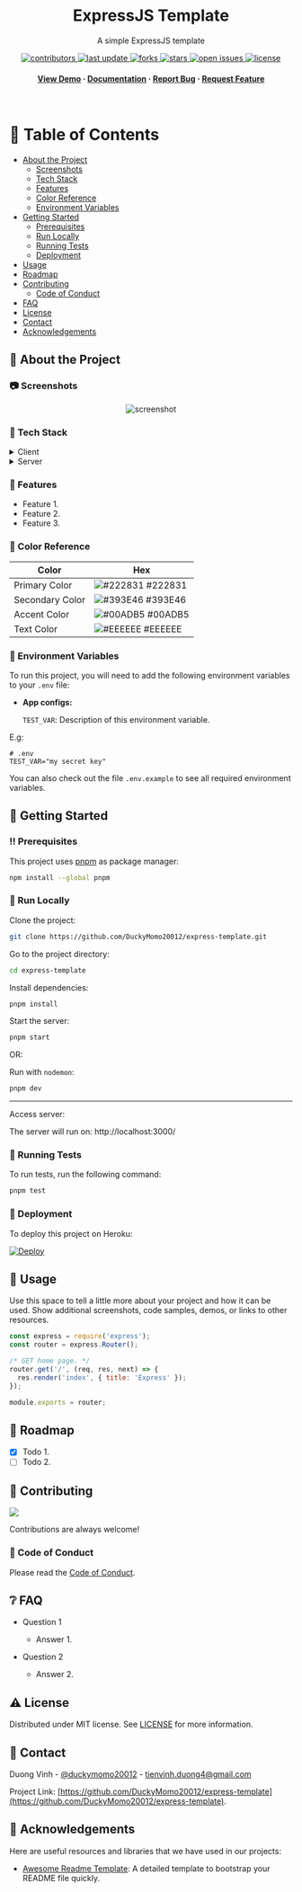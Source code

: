 <div align="center">

  <h1>ExpressJS Template</h1>

  <p>
    A simple ExpressJS template
  </p>

<!-- Badges -->
<p>
  <a href="https://github.com/DuckyMomo20012/express-template/graphs/contributors">
    <img src="https://img.shields.io/github/contributors/DuckyMomo20012/express-template" alt="contributors" />
  </a>
  <a href="">
    <img src="https://img.shields.io/github/last-commit/DuckyMomo20012/express-template" alt="last update" />
  </a>
  <a href="https://github.com/DuckyMomo20012/express-template/network/members">
    <img src="https://img.shields.io/github/forks/DuckyMomo20012/express-template" alt="forks" />
  </a>
  <a href="https://github.com/DuckyMomo20012/express-template/stargazers">
    <img src="https://img.shields.io/github/stars/DuckyMomo20012/express-template" alt="stars" />
  </a>
  <a href="https://github.com/DuckyMomo20012/express-template/issues/">
    <img src="https://img.shields.io/github/issues/DuckyMomo20012/express-template" alt="open issues" />
  </a>
  <a href="https://github.com/DuckyMomo20012/express-template/blob/main/LICENSE">
    <img src="https://img.shields.io/github/license/DuckyMomo20012/express-template.svg" alt="license" />
  </a>
</p>

<h4>
    <a href="https://github.com/DuckyMomo20012/express-template/">View Demo</a>
  <span> · </span>
    <a href="https://github.com/DuckyMomo20012/express-template">Documentation</a>
  <span> · </span>
    <a href="https://github.com/DuckyMomo20012/express-template/issues/">Report Bug</a>
  <span> · </span>
    <a href="https://github.com/DuckyMomo20012/express-template/issues/">Request Feature</a>
  </h4>
</div>

<br />

<!-- Table of Contents -->

# :notebook_with_decorative_cover: Table of Contents

- [About the Project](#star2-about-the-project)
  - [Screenshots](#camera-screenshots)
  - [Tech Stack](#space_invader-tech-stack)
  - [Features](#dart-features)
  - [Color Reference](#art-color-reference)
  - [Environment Variables](#key-environment-variables)
- [Getting Started](#toolbox-getting-started)
  - [Prerequisites](#bangbang-prerequisites)
  - [Run Locally](#running-run-locally)
  - [Running Tests](#test_tube-running-tests)
  - [Deployment](#triangular_flag_on_post-deployment)
- [Usage](#eyes-usage)
- [Roadmap](#compass-roadmap)
- [Contributing](#wave-contributing)
  - [Code of Conduct](#scroll-code-of-conduct)
- [FAQ](#grey_question-faq)
- [License](#warning-license)
- [Contact](#handshake-contact)
- [Acknowledgements](#gem-acknowledgements)

<!-- About the Project -->

## :star2: About the Project

<!-- Screenshots -->

### :camera: Screenshots

<div align="center">
  <img src="https://placehold.co/600x400?text=Your+Screenshot+here" alt="screenshot" />
</div>

<!-- TechStack -->

### :space_invader: Tech Stack

<details>
  <summary>Client</summary>
  <ul>
    <li><a href="https://www.javascript.com/">Javascript</a></li>
  </ul>
</details>

<details>
  <summary>Server</summary>
  <ul>
    <li><a href="https://expressjs.com/">Express.js</a></li>
  </ul>
</details>

<!-- Features -->

### :dart: Features

- Feature 1.
- Feature 2.
- Feature 3.

<!-- Color Reference -->

### :art: Color Reference

| Color           | Hex                                                              |
| --------------- | ---------------------------------------------------------------- |
| Primary Color   | ![#222831](https://placehold.jp/222831/222831/10x10.png) #222831 |
| Secondary Color | ![#393E46](https://placehold.jp/393E46/393E46/10x10.png) #393E46 |
| Accent Color    | ![#00ADB5](https://placehold.jp/00ADB5/00ADB5/10x10.png) #00ADB5 |
| Text Color      | ![#EEEEEE](https://placehold.jp/EEEEEE/EEEEEE/10x10.png) #EEEEEE |

<!-- Env Variables -->

### :key: Environment Variables

To run this project, you will need to add the following environment variables to
your `.env` file:

- **App configs:**

  `TEST_VAR`: Description of this environment variable.

E.g:

```
# .env
TEST_VAR="my secret key"
```

You can also check out the file `.env.example` to see all required environment
variables.

<!-- Getting Started -->

## :toolbox: Getting Started

<!-- Prerequisites -->

### :bangbang: Prerequisites

This project uses [pnpm](https://pnpm.io/) as package manager:

```bash
npm install --global pnpm
```

<!-- Run Locally -->

### :running: Run Locally

Clone the project:

```bash
git clone https://github.com/DuckyMomo20012/express-template.git
```

Go to the project directory:

```bash
cd express-template
```

Install dependencies:

```bash
pnpm install
```

Start the server:

```bash
pnpm start
```

OR:

Run with `nodemon`:

```bash
pnpm dev
```

---

Access server:

The server will run on: http://localhost:3000/

<!-- Running Tests -->

### :test_tube: Running Tests

To run tests, run the following command:

```bash
pnpm test
```

<!-- Deployment -->

### :triangular_flag_on_post: Deployment

To deploy this project on Heroku:

[![Deploy](https://www.herokucdn.com/deploy/button.svg)](https://heroku.com/deploy)

<!-- Usage -->

## :eyes: Usage

Use this space to tell a little more about your project and how it can be used.
Show additional screenshots, code samples, demos, or links to other resources.

```javascript
const express = require('express');
const router = express.Router();

/* GET home page. */
router.get('/', (req, res, next) => {
  res.render('index', { title: 'Express' });
});

module.exports = router;
```

<!-- Roadmap -->

## :compass: Roadmap

- [x] Todo 1.
- [ ] Todo 2.

<!-- Contributing -->

## :wave: Contributing

<a href="https://github.com/DuckyMomo20012/express-template/graphs/contributors">
  <img src="https://contrib.rocks/image?repo=DuckyMomo20012/express-template" />
</a>

Contributions are always welcome!

<!-- Code of Conduct -->

### :scroll: Code of Conduct

Please read the [Code of Conduct](https://github.com/DuckyMomo20012/express-template/blob/main/CODE_OF_CONDUCT.md).

<!-- FAQ -->

## :grey_question: FAQ

- Question 1

  - Answer 1.

- Question 2

  - Answer 2.

<!-- License -->

## :warning: License

Distributed under MIT license. See
[LICENSE](https://github.com/DuckyMomo20012/express-template/blob/main/LICENSE)
for more information.

<!-- Contact -->

## :handshake: Contact

Duong Vinh - [@duckymomo20012](https://twitter.com/duckymomo20012) -
tienvinh.duong4@gmail.com

Project Link: [https://github.com/DuckyMomo20012/express-template](https://github.com/DuckyMomo20012/express-template).

<!-- Acknowledgments -->

## :gem: Acknowledgements

Here are useful resources and libraries that we have used in our projects:

- [Awesome Readme Template](https://github.com/Louis3797/awesome-readme-template):
  A detailed template to bootstrap your README file quickly.
